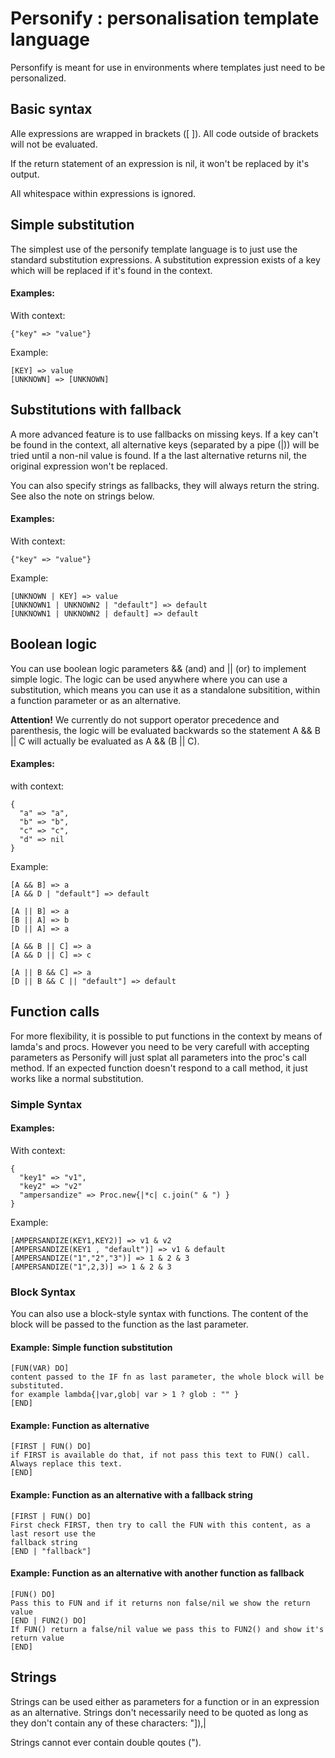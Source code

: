 Personify : personalisation template language
=============================================

Personfify is meant for use in environments where templates just need
to be personalized.

Basic syntax
------------

Alle expressions are wrapped in brackets ([ ]). All code outside
of brackets will not be evaluated.

If the return statement of an expression is nil, it won't be replaced
by it's output.

All whitespace within expressions is ignored.

Simple substitution
-------------------

The simplest use of the personify template language is to just use
the standard substitution expressions. A substitution expression
exists of a key which will be replaced if it's found in the context.

#### Examples:

With context:

    {"key" => "value"}

Example:

    [KEY] => value
    [UNKNOWN] => [UNKNOWN]
    
Substitutions with fallback
--------------------------- 

A more advanced feature is to use fallbacks on missing keys. If a key can't
be found in the context, all alternative keys (separated by a pipe (|))
will be tried until a non-nil value is found. If a the last alternative
returns nil, the original expression won't be replaced.

You can also specify strings as fallbacks, they will always return the string.
See also the note on strings below.


#### Examples: 

With context:

    {"key" => "value"}

Example:
    
    [UNKNOWN | KEY] => value
    [UNKNOWN1 | UNKNOWN2 | "default"] => default
    [UNKNOWN1 | UNKNOWN2 | default] => default
    
Boolean logic
-------------

You can use boolean logic parameters && (and) and || (or) to implement simple logic. The logic can be used
anywhere where you can use a substitution, which means you can use it as a standalone subsitition, within a function
parameter or as an alternative.

**Attention!** We currently do not support operator precedence and parenthesis, the logic will be evaluated
backwards so the statement A && B || C will actually be evaluated as A && (B || C).

#### Examples: 

with context:
    
    {
      "a" => "a",
      "b" => "b",
      "c" => "c",
      "d" => nil
    }
    
Example:

    [A && B] => a
    [A && D | "default"] => default
    
    [A || B] => a
    [B || A] => b
    [D || A] => a
    
    [A && B || C] => a
    [A && D || C] => c
    
    [A || B && C] => a
    [D || B && C || "default"] => default


Function calls
--------------

For more flexibility, it is possible to put functions in
the context by means of lamda's and procs. However you need to be very
carefull with accepting parameters as Personify will just splat all
parameters into the proc's call method. If an expected function
doesn't respond to a call method, it just works like a normal substitution.

### Simple Syntax

#### Examples:

With context:

    {
      "key1" => "v1", 
      "key2" => "v2" 
      "ampersandize" => Proc.new{|*c| c.join(" & ") }
    }

Example:
    
    [AMPERSANDIZE(KEY1,KEY2)] => v1 & v2
    [AMPERSANDIZE(KEY1 , "default")] => v1 & default
    [AMPERSANDIZE("1","2","3")] => 1 & 2 & 3
    [AMPERSANDIZE("1",2,3)] => 1 & 2 & 3    

### Block Syntax

You can also use a block-style syntax with functions. The content of the block will be passed
to the function as the last parameter.

#### Example: Simple function substitution

    [FUN(VAR) DO]
    content passed to the IF fn as last parameter, the whole block will be substituted.
    for example lambda{|var,glob| var > 1 ? glob : "" }
    [END]

#### Example: Function as alternative

    [FIRST | FUN() DO]
    if FIRST is available do that, if not pass this text to FUN() call.
    Always replace this text.
    [END]

#### Example: Function as an alternative with a fallback string

    [FIRST | FUN() DO]
    First check FIRST, then try to call the FUN with this content, as a last resort use the 
    fallback string
    [END | "fallback"]

#### Example: Function as an alternative with another function as fallback

    [FUN() DO]
    Pass this to FUN and if it returns non false/nil we show the return value
    [END | FUN2() DO]
    If FUN() return a false/nil value we pass this to FUN2() and show it's return value
    [END]


Strings
-------

Strings can be used either as parameters for a function or in an expression
as an alternative. Strings don't necessarily need to be quoted as long
as they don't contain any of these characters: "]),|

Strings cannot ever contain double qoutes (").